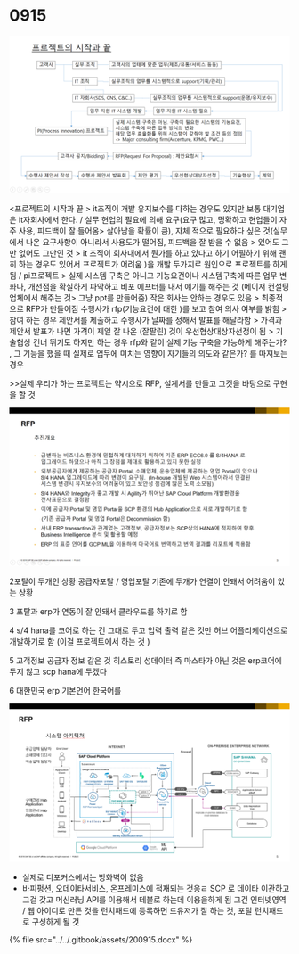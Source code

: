 # 0915

![](../../.gitbook/assets/image%20%28368%29.png)

&lt;프로젝트의 시작과 끝 &gt; it조직이 개발 유지보수를 다하는 경우도 있지만 보통 대기업은 it자회사에서 한다. / 실무 현업의 필요에 의해 요구\(요구 많고, 명확하고 현업들이 자주 사용, 피드백이 잘 들어옴&gt; 살아남을 확률이 큼\), 자체 적으로 필요하다 싶은 것\(실무에서 나온 요구사항이 아니라서 사용도가 떨어짐, 피드백을 잘 받을 수 없음 &gt; 있어도 그만 없어도 그만인 것 &gt; it 조직이 회사내에서 뭔가를 하고 있다고 하기 어필하기 위해 괜히 하는 경우도 있어서 프로젝트가 어려움 \)을 개발 두가지로 원인으로 프로젝트를 하게 됨 / pi프로젝트 &gt; 실제 시스템 구축은 아니고 기능요건이나 시스템구축에 따른 업무 변화나, 개선점을 확실하게 파악하고 비포 에프터를 내서 얘기를 해주는 것 \(메이저 컨설팅 업체에서 해주는 것&gt; 그냥 ppt를 만들어줌\) 작은 회사는 안하는 경우도 있음 &gt; 최종적으로 RFP가 만들어짐 수행사가 rfp\(기능요건에 대한 \)를 보고 참여 의사 여부를 밝힘 &gt; 참여 하는 경우 제안서를 제출하고 수행사가 날짜를 정해서 발표를 해달라함 &gt; 가격과 제안서 발표가 나면 가격이 제일 잘 나온 \(잘팔린\) 것이 우선협상대상자선정이 됨 &gt; 기술협상 건너 뛰기도 하지만 하는 경우 rfp와 같이 실제 기능 구축을 가능하게 해주는가? , 그 기능을 했을 때 실제로 업무에 미치는 영향이 자기들의 의도와 같은가? 를 따져보는 경우

&gt;&gt;실제 우리가 하는 프로젝트는 약시으로 RFP, 설계서를 만들고 그것을 바탕으로 구현을 할 것 

![](../../.gitbook/assets/image%20%28370%29.png)

2포탈이 두개인 상황 공급자포탈 / 영업포탈 기존에 두개가 연결이 안돼서 어려움이 있는 상황 

3 포탈과 erp가 연동이 잘 안돼서 클라우드를 하기로 함 

4 s/4 hana를 코어로 하는 건 그대로 두고 입력 출력 같은 것만 허브 어플리케이션으로 개발하기로 함 \(이걸 프로젝트에서 하는 것 \)

 5 고객정보 공급자 정보 같은 것 히스토리 성데이터 즉 마스타가 아닌 것은 erp코어에 두지 않고 scp hana에 두겠다

 6 대한민국 erp 기본언어 한국어를

![](../../.gitbook/assets/image%20%28369%29.png)

* 실제로 디포커스에서는 방화벽이 없음 
* 바피펑션, 오데이타서비스, 온프레미스에 적재되는 것응ㄹ SCP 로 데이타 이관하고 그걸 갖고 머신러닝 API를 이용해서 테블로 하는데 이용을하게 됨 그건 인터넷영역 / 웹 아이디로 만든 것을 런치패드에 등록하면 드유저가 잘 하는 것, 포탈 런치패드로 구성하게 될 것 

{% file src="../../.gitbook/assets/200915.docx" %}




